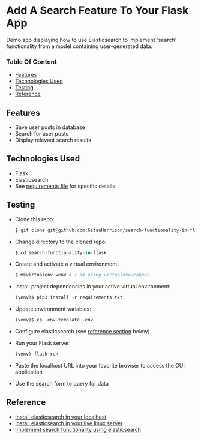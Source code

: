 # Add A Search Feature To Your Flask App

Demo app displaying how to use Elasticsearch to implement 'search' functionality from a model containing user-generated data.

### Table Of Content

- [Features](#features)
- [Technologies Used](#technologies-used)
- [Testing](#testing)
- [Reference](#reference)


## Features

- Save user posts in database
- Search for user posts
- Display relevant search results


## Technologies Used

- Flask
- Elasticsearch
- See [requirements file](requirements.txt) for specific details

## Testing

- Clone this repo:

    ```python
    $ git clone git@github.com:GitauHarrison/search-functionality-in-flask.git
    ```

- Change directory to the cloned repo:

    ```python
    $ cd search-functionality-in-flask
    ```

- Create and activate a virtual environment:

    ```python
    $ mkvirtualenv venv # I am using virtualenvwrapper
    ```

- Install project dependencies in your active virtual environment:

    ```python
    (venv)$ pip3 install -r requirements.txt
    ```

- Update environment variables:

    ```python
    (venv)$ cp .env-template .env
    ```

- Configure elasticsearch (see [reference section](#reference) below)

- Run your Flask server:

    ```python
    (venv) flask run
    ```

- Paste the localhost URL into your favorite browser to access the GUI application


- Use the search form to query for data


## Reference

- [Install elasticsearch in your localhost](https://github.com/GitauHarrison/notes/blob/master/search/install_elasticsearch_localhost.md)
- [Install elasticsearch in your live linux server](https://github.com/GitauHarrison/notes/blob/master/search/install_elasticsearch_linode.md)
- [Implement search functionality using elasticsearch](https://github.com/GitauHarrison/notes/blob/master/search/implement_elasticseach.md)